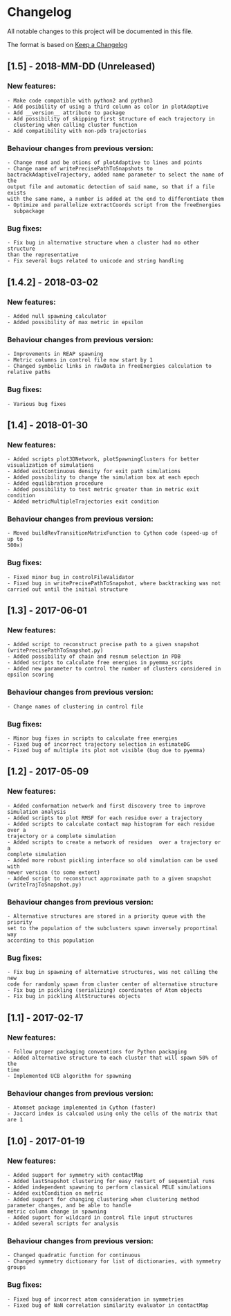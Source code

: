 # Changelog
All notable changes to this project will be documented in this file.

The format is based on [Keep a Changelog](http://keepachangelog.com/en/1.0.0/)

## [1.5] - 2018-MM-DD (Unreleased)

### New features:

    - Make code compatible with python2 and python3
    - Add posibility of using a third column as color in plotAdaptive
    - Add __version__ attribute to package
    - Add possibility of skipping first structure of each trajectory in
      clustering when calling cluster function
    - Add compatibility with non-pdb trajectories

### Behaviour changes from previous version:

    - Change rmsd and be otions of plotAdaptive to lines and points
    - Change name of writePrecisePathToSnapshots to
    bactrackAdaptiveTrajectory, added name parameter to select the name of the
    output file and automatic detection of said name, so that if a file exists
    with the same name, a number is added at the end to differentiate them
    - Optimize and parallelize extractCoords script from the freeEnergies
      subpackage

### Bug fixes:

    - Fix bug in alternative structure when a cluster had no other structure
    than the representative
    - Fix several bugs related to unicode and string handling

## [1.4.2] - 2018-03-02

### New features:

    - Added null spawning calculator
    - Added possibility of max metric in epsilon

### Behaviour changes from previous version:

    - Improvements in REAP spawning
    - Metric columns in control file now start by 1
    - Changed symbolic links in rawData in freeEnergies calculation to
    relative paths

### Bug fixes:

    - Various bug fixes

## [1.4] - 2018-01-30

### New features:

    - Added scripts plot3DNetwork, plotSpawningClusters for better
    visualization of simulations
    - Added exitContinuous density for exit path simulations
    - Added possibility to change the simulation box at each epoch
    - Added equilibration procedure
    - Added possibility to test metric greater than in metric exit condition
    - Added metricMultipleTrajectories exit condition

### Behaviour changes from previous version:

    - Moved buildRevTransitionMatrixFunction to Cython code (speed-up of up to
    500x)

### Bug fixes:

    - Fixed minor bug in controlFileValidator
    - Fixed bug in writePrecisePathToSnapshot, where backtracking was not
    carried out until the initial structure

## [1.3] - 2017-06-01

### New features:

    - Added script to reconstruct precise path to a given snapshot
    (writePrecisePathToSnapshot.py)
    - Added possibility of chain and resnum selection in PDB
    - Added scripts to calculate free energies in pyemma_scripts
    - Added new parameter to control the number of clusters considered in
    epsilon scoring

### Behaviour changes from previous version:

    - Change names of clustering in control file 

### Bug fixes:

    - Minor bug fixes in scripts to calculate free energies
    - Fixed bug of incorrect trajectory selection in estimateDG
    - Fixed bug of multiple its plot not visible (bug due to pyemma)

## [1.2] - 2017-05-09

### New features:

    - Added conformation network and first discovery tree to improve
    simulation analysis
    - Added scripts to plot RMSF for each residue over a trajectory
    - Added scripts to calculate contact map histogram for each residue over a
    trajectory or a complete simulation
    - Added scripts to create a network of residues  over a trajectory or a
    complete simulation
    - Added more robust pickling interface so old simulation can be used with
    newer version (to some extent)
    - Added script to reconstruct approximate path to a given snapshot
    (writeTrajToSnapshot.py)

### Behaviour changes from previous version:

    - Alternative structures are stored in a priority queue with the priority
    set to the population of the subclusters spawn inversely proportinal way
    according to this population

### Bug fixes:

    - Fix bug in spawning of alternative structures, was not calling the new
    code for randomly spawn from cluster center of alternative structure
    - Fix bug in pickling (serializing) coordinates of Atom objects
    - Fix bug in pickling AltStructures objects

## [1.1] - 2017-02-17

### New features:

    - Follow proper packaging conventions for Python packaging
    - Added alternative structure to each cluster that will spawn 50% of the
    time
    - Implemented UCB algorithm for spawning
    
### Behaviour changes from previous version:

    - Atomset package implemented in Cython (faster)
    - Jaccard index is calcualed using only the cells of the matrix that are 1

## [1.0] - 2017-01-19

### New features:

    - Added support for symmetry with contactMap
    - Added lastSnapshot clustering for easy restart of sequential runs
    - Added independent spawning to perform classical PELE simulations
    - Added exitCondition on metric
    - Added support for changing clustering when clustering method parameter changes, and be able to handle
    metric column change in spawning
    - Added suport for wildcard in control file input structures
    - Added several scripts for analysis

### Behaviour changes from previous version:

    - Changed quadratic function for continuous
    - Changed symmetry dictionary for list of dictionaries, with symmetry groups

### Bug fixes:

    - Fixed bug of incorrect atom consideration in symmetries
    - Fixed bug of NaN correlation similarity evaluator in contactMap
